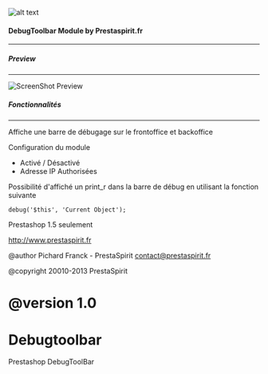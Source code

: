 ![alt text](http://www.prestaspirit.fr/img/logo-1.jpg "Prestaspirit.fr")

#### DebugToolbar Module by Prestaspirit.fr
---

##### Preview
---
![ScreenShot Preview](https://raw.github.com/Prestaspirit/Debugtoolbar/master/preview.png)


##### Fonctionnalités
---
Affiche une barre de débugage sur le frontoffice et backoffice

Configuration du module

- Activé / Désactivé
- Adresse IP Authorisées

Possibilité d'affiché un print_r dans la barre de débug en utilisant la fonction suivante

`debug('$this', 'Current Object');`

Prestashop 1.5 seulement



http://www.prestaspirit.fr

@author Pichard Franck - PrestaSpirit <contact@prestaspirit.fr>

@copyright  20010-2013 PrestaSpirit

@version 1.0
=======
Debugtoolbar
============

Prestashop DebugToolBar